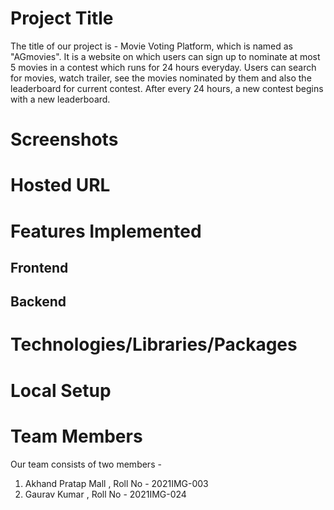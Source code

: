 # Project Title

The title of our project is - Movie Voting Platform, which is named as "AGmovies". It is a website on which users can sign up to nominate at most 5 movies in a contest which runs for 24 hours everyday. Users can search for movies, watch trailer, see the movies nominated by them and also the leaderboard for current contest. After every 24 hours, a new contest begins with a new leaderboard.

# Screenshots

# Hosted URL

# Features Implemented
## Frontend


## Backend

# Technologies/Libraries/Packages

# Local Setup

# Team Members

Our team consists of two members -

1) Akhand Pratap Mall , Roll No - 2021IMG-003
2) Gaurav Kumar , Roll No - 2021IMG-024